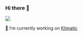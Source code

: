### Hi there 👋

![](https://komarev.com/ghpvc/?username=developer-shivam&color=blue)

🔭 I’m currently working on [Klimatic](https://github.com/developer-shivam/Klimatic)

<!--
**developer-shivam/developer-shivam** is a ✨ _special_ ✨ repository because its `README.md` (this file) appears on your GitHub profile.

Here are some ideas to get you started:


- 🌱 I’m currently learning ...
- 👯 I’m looking to collaborate on ...
- 🤔 I’m looking for help with ...
- 💬 Ask me about ...
- 📫 How to reach me: ...
- 😄 Pronouns: ...
- ⚡ Fun fact: ...
-->
